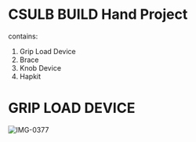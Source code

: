 # CSULB BUILD Hand Project
contains:
1) Grip Load Device
2) Brace
3) Knob Device
4) Hapkit

# GRIP LOAD DEVICE




![IMG-0377](https://user-images.githubusercontent.com/85626643/176093601-97614e21-ff5e-4d98-8d21-9f3b018974cd.jpg)
